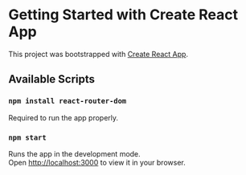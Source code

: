 # Getting Started with Create React App
This project was bootstrapped with [Create React App](https://github.com/facebook/create-react-app).

## Available Scripts
### `npm install react-router-dom`

Required to run the app properly.

### `npm start`

Runs the app in the development mode.\
Open [http://localhost:3000](http://localhost:3000) to view it in your browser.
